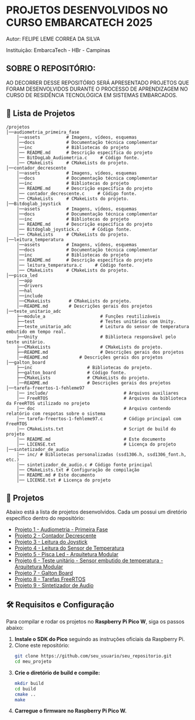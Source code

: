 # PROJETOS DESENVOLVIDOS NO CURSO EMBARCATECH 2025 

Autor: FELIPE LEME CORREA DA SILVA 

Instituição: EmbarcaTech - HBr - Campinas

## SOBRE O REPOSITÓRIO: 

AO DECORRER DESSE REPOSITÓRIO SERÁ APRESENTADO PROJETOS QUE FORAM DESENVOLVIDOS DURANTE O PROCESSO DE APRENDIZAGEM NO CURSO DE RESIDÊNCIA TECNOLÓGICA EM SISTEMAS EMBARCADOS.

## 📂 Lista de Projetos

```
/projetos
│──audiometria_primeira_fase
    │──assets          # Imagens, vídeos, esquemas
    │──docs            # Documentação técnica complementar
    │──inc             # Bibliotecas do projeto
    │── README.md      # Descrição específica do projeto
    │── BitDogLab_Audiometria.c     # Código fonte.
    │── CMakeLists     # CMakeLists do projeto.
│──contador_decrescente
    │──assets          # Imagens, vídeos, esquemas
    │──docs            # Documentação técnica complementar
    │──inc             # Bibliotecas do projeto
    │── README.md      # Descrição específica do projeto
    │── contador_decrescente.c     # Código fonte.
    │── CMakeLists     # CMakeLists do projeto. 
│──Bitdoglab_joystick
    │──assets          # Imagens, vídeos, esquemas
    │──docs            # Documentação técnica complementar
    │──inc             # Bibliotecas do projeto
    │── README.md      # Descrição específica do projeto
    │── Bitdoglab_joystick.c     # Código fonte.
    │── CMakeLists     # CMakeLists do projeto.
│──leitura_temperatura
    │──assets          # Imagens, vídeos, esquemas
    │──docs            # Documentação técnica complementar
    │──inc             # Bibliotecas do projeto
    │── README.md      # Descrição específica do projeto
    │── leitura_temperatura.c     # Código fonte.
    │── CMakeLists     # CMakeLists do projeto.
│──pisca_led
    │──app
    │──drivers       
    │──hal
    │──include      
    │──CMakeLists       # CMakeLists do projeto.
    │──README.md        # Descrições gerais dos projetos
│──teste_unitario_adc
    ├──module_a                     # Funções reutilizáveis
    ├──test                         # Testes unitários com Unity.        
    ├──teste_unitario_adc           # Leitura do sensor de temperatura embutido em tempo real.
    ├──Unity                        # Biblioteca responsável pelo teste unitário.
    ├──CMakeLists                   # CMakeLists do projeto.
    ├──README.md                    # Descrições gerais dos projetos
    │──README.md            # Descrições gerais dos projetos
│──galton_board
    ├──inc                     # Bibliotecas do projeto.
    ├──galton_board            # Código fonte.
    ├──CMakeLists              # CMakeLists do projeto.
    │──README.md               # Descrições gerais dos projetos
│──tarefa-freertos-1-fehleme97
    │── include/                             # Arquivos auxiliares
    │── FreeRTOS                             # Arquivos da biblioteca da FreeRTOS utilizado no projeto
    │── doc                                  # Arquivo contendo relatório com respotas sobre o sistema
    │── tarefa-freertos-1-fehleme97.c        # Código principal com FreeRTOS
    │── CMakeLists.txt                       # Script de build do projeto
    │── README.md                            # Este documento
    │── LICENSE.txt                          # Licença do projeto
│──sintetizador_de_audio
    │── inc/ # Bibliotecas personalizadas (ssd1306.h, ssd1306_font.h, etc.)
    │── sintetizador_de_audio.c # Código fonte principal
    │── CMakeLists.txt # Configuração de compilação
    │── README.md # Este documento
    │── LICENSE.txt # Licença do projeto
```

## 🔗 Projetos
Abaixo está a lista de projetos desenvolvidos. Cada um possui um diretório específico dentro do repositório:

- [Projeto 1 - Audiometria - Primeira Fase](./projetos/audiometria_primeira_fase/)
- [Projeto 2 - Contador Decrescente](./projetos/contador_decrescente/)
- [Projeto 3 - Leitura do Joystick](./projetos/Bitdoglab_joystick/)
- [Projeto 4 - Leitura do Sensor de Temperatura](./projetos/leitura_temperatura/)
- [Projeto 5 - Pisca Led - Arquitetura Modular](./projetos/led_pisca/)
- [Projeto 6 - Teste unitário - Sensor embutido de temperatura - Arquitetura Modular](./projetos/teste_unitario_adc)
- [Projeto 7 - Galton Board](./projetos/galton_board)
- [Projeto 8 - Tarefas FreeRTOS](./projetos/FreeRTOS_TAREFAS)
- [Projeto 9 - Sintetizador de Audio](.projetos/sintetizador_de_audio/)



## 🛠️ Requisitos e Configuração
Para compilar e rodar os projetos no **Raspberry Pi Pico W**, siga os passos abaixo:

1. **Instale o SDK do Pico** seguindo as instruções oficiais da Raspberry Pi.
2. Clone este repositório:
   ```bash
   git clone https://github.com/seu_usuario/seu_repositorio.git
   cd meu_projeto
   ```
3. **Crie o diretório de build e compile:**
   ```bash
   mkdir build
   cd build
   cmake ..
   make
   ```
4. **Carregue o firmware no Raspberry Pi Pico W.**
